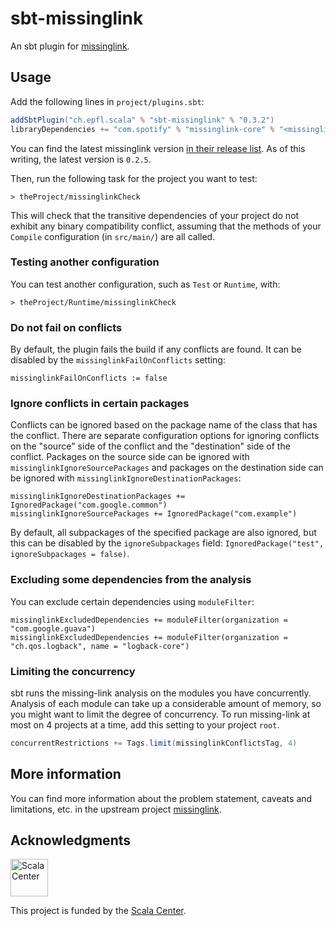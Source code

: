 # sbt-missinglink

An sbt plugin for [missinglink](https://github.com/spotify/missinglink).

## Usage

Add the following lines in `project/plugins.sbt`:

```scala
addSbtPlugin("ch.epfl.scala" % "sbt-missinglink" % "0.3.2")
libraryDependencies += "com.spotify" % "missinglink-core" % "<missinglink-version>"
```

You can find the latest missinglink version [in their release list](https://github.com/spotify/missinglink/releases).
As of this writing, the latest version is `0.2.5`.

Then, run the following task for the project you want to test:

```
> theProject/missinglinkCheck
```

This will check that the transitive dependencies of your project do not exhibit
any binary compatibility conflict, assuming that the methods of your `Compile`
configuration (in `src/main/`) are all called.

### Testing another configuration

You can test another configuration, such as `Test` or `Runtime`, with:


```
> theProject/Runtime/missinglinkCheck
```

### Do not fail on conflicts

By default, the plugin fails the build if any conflicts are found.
It can be disabled by the `missinglinkFailOnConflicts` setting:

```
missinglinkFailOnConflicts := false
```

### Ignore conflicts in certain packages

Conflicts can be ignored based on the package name of the class that has the conflict.
There are separate configuration options for ignoring conflicts on the "source" side of the conflict and the "destination" side of the conflict.
Packages on the source side can be ignored with `missinglinkIgnoreSourcePackages` and packages on the destination side can be ignored with `missinglinkIgnoreDestinationPackages`:

```
missinglinkIgnoreDestinationPackages += IgnoredPackage("com.google.common")
missinglinkIgnoreSourcePackages += IgnoredPackage("com.example")
```

By default, all subpackages of the specified package are also ignored, but this can be disabled by the `ignoreSubpackages` field: `IgnoredPackage("test", ignoreSubpackages = false)`.

### Excluding some dependencies from the analysis

You can exclude certain dependencies using `moduleFilter`:

```
missinglinkExcludedDependencies += moduleFilter(organization = "com.google.guava")
missinglinkExcludedDependencies += moduleFilter(organization = "ch.qos.logback", name = "logback-core")
```

### Limiting the concurrency

sbt runs the missing-link analysis on the modules you have concurrently.
Analysis of each module can take up a considerable amount of memory,
so you might want to limit the degree of concurrency.
To run missing-link at most on 4 projects at a time, add this setting to your project `root`.

```scala
concurrentRestrictions += Tags.limit(missinglinkConflictsTag, 4)
```

## More information

You can find more information about the problem statement, caveats and
limitations, etc. in the upstream project
[missinglink](https://github.com/spotify/missinglink).

## Acknowledgments

<a title="Scala Center" href="https://scala.epfl.ch/"><img alt="Scala Center" src="https://scala.epfl.ch/resources/img/scala-center-logo-black.png" height="60" /></a>

This project is funded by the <a title="Scala Center" href="https://scala.epfl.ch/">Scala Center</a>.
